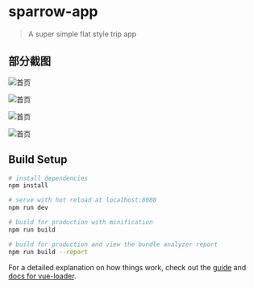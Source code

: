 # sparrow-app

> A  super simple flat style trip app

## 部分截图

![首页](src/node/img/result/1.jpg)

![首页](src/node/img/result/2.jpg)

![首页](src/node/img/result/3.jpg)

![首页](src/node/img/result/4.jpg)




## Build Setup

``` bash
# install dependencies
npm install

# serve with hot reload at localhost:8080
npm run dev

# build for production with minification
npm run build

# build for production and view the bundle analyzer report
npm run build --report
```

For a detailed explanation on how things work, check out the [guide](http://vuejs-templates.github.io/webpack/) and [docs for vue-loader](http://vuejs.github.io/vue-loader).
